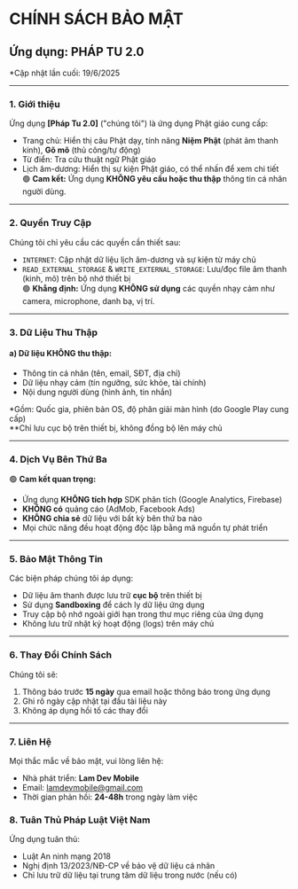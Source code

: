 # CHÍNH SÁCH BẢO MẬT
## Ứng dụng: PHÁP TU 2.0
*Cập nhật lần cuối: 19/6/2025

---

### 1. Giới thiệu
Ứng dụng **[Pháp Tu 2.0]** ("chúng tôi") là ứng dụng Phật giáo cung cấp:
- Trang chủ: Hiển thị câu Phật dạy, tính năng **Niệm Phật** (phát âm thanh kinh), **Gõ mõ** (thủ công/tự động)
- Từ điển: Tra cứu thuật ngữ Phật giáo
- Lịch âm-dương: Hiển thị sự kiện Phật giáo, có thể nhấn để xem chi tiết  
🟢 **Cam kết:** Ứng dụng **KHÔNG yêu cầu hoặc thu thập** thông tin cá nhân người dùng.

---

### 2. Quyền Truy Cập
Chúng tôi chỉ yêu cầu các quyền cần thiết sau:
- `INTERNET`: Cập nhật dữ liệu lịch âm-dương và sự kiện từ máy chủ
- `READ_EXTERNAL_STORAGE` & `WRITE_EXTERNAL_STORAGE`: Lưu/đọc file âm thanh (kinh, mõ) trên bộ nhớ thiết bị  
🟢 **Khẳng định:** Ứng dụng **KHÔNG sử dụng** các quyền nhạy cảm như camera, microphone, danh bạ, vị trí.

---

### 3. Dữ Liệu Thu Thập
#### a) Dữ liệu KHÔNG thu thập:
- Thông tin cá nhân (tên, email, SĐT, địa chỉ)
- Dữ liệu nhạy cảm (tín ngưỡng, sức khỏe, tài chính)
- Nội dung người dùng (hình ảnh, tin nhắn)

*Gồm: Quốc gia, phiên bản OS, độ phân giải màn hình (do Google Play cung cấp)  
**Chỉ lưu cục bộ trên thiết bị, không đồng bộ lên máy chủ

---

### 4. Dịch Vụ Bên Thứ Ba
🟢 **Cam kết quan trọng:**  
- Ứng dụng **KHÔNG tích hợp** SDK phân tích (Google Analytics, Firebase)
- **KHÔNG có** quảng cáo (AdMob, Facebook Ads)
- **KHÔNG chia sẻ** dữ liệu với bất kỳ bên thứ ba nào
- Mọi chức năng đều hoạt động độc lập bằng mã nguồn tự phát triển

---

### 5. Bảo Mật Thông Tin
Các biện pháp chúng tôi áp dụng:
- Dữ liệu âm thanh được lưu trữ **cục bộ** trên thiết bị
- Sử dụng **Sandboxing** để cách ly dữ liệu ứng dụng
- Truy cập bộ nhớ ngoài giới hạn trong thư mục riêng của ứng dụng
- Không lưu trữ nhật ký hoạt động (logs) trên máy chủ

---

### 6. Thay Đổi Chính Sách
Chúng tôi sẽ:
1. Thông báo trước **15 ngày** qua email hoặc thông báo trong ứng dụng
2. Ghi rõ ngày cập nhật tại đầu tài liệu này
3. Không áp dụng hồi tố các thay đổi

---

### 7. Liên Hệ
Mọi thắc mắc về bảo mật, vui lòng liên hệ:  
- Nhà phát triển: **Lam Dev Mobile**  
- Email: lamdevmobile@gmail.com  
- Thời gian phản hồi: **24-48h** trong ngày làm việc  

### 8. Tuân Thủ Pháp Luật Việt Nam
Ứng dụng tuân thủ:
- Luật An ninh mạng 2018
- Nghị định 13/2023/NĐ-CP về bảo vệ dữ liệu cá nhân
- Chỉ lưu trữ dữ liệu tại trung tâm dữ liệu trong nước (nếu có)

